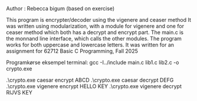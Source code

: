 Author  : Rebecca bigum (based on exercise)

This program is encrypter/decoder using the vigenere and ceaser method
It was written using modularization, with a module for vigenere and one for ceaser method which both has a decrypt and encrypt part. 
The main.c is the monnand line interface, which calls the other modules. 
The program works for both uppercase and lowercase letters.
It was written for an assignment for 62712 Basic C Programming, Fall 2025

Programkørse eksempel terminal:
gcc -I../include main.c lib1.c lib2.c -o crypto.exe

.\crypto.exe caesar encrypt ABCD
.\crypto.exe caesar decrypt DEFG
.\crypto.exe vigenere encrypt HELLO KEY
.\crypto.exe vigenere decrypt RIJVS KEY
